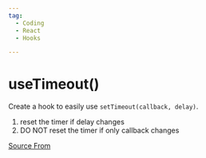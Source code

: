 ```yaml
---
tag:
  - Coding
  - React
  - Hooks

---
```

  
# useTimeout()

Create a hook to easily use `setTimeout(callback, delay)`.

1.  reset the timer if delay changes
2.  DO NOT reset the timer if only callback changes


[Source From](https://bigfrontend.dev/react/usetimeout)

  